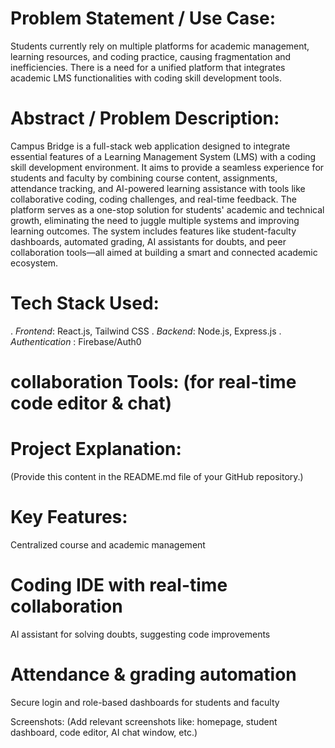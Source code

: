 # Problem Statement / Use Case:
Students currently rely on multiple platforms for academic management, learning resources, and coding practice, causing fragmentation and inefficiencies. There is a need for a unified platform that integrates academic LMS functionalities with coding skill development tools.

# Abstract / Problem Description:
Campus Bridge is a full-stack web application designed to integrate essential features of a Learning Management System (LMS) with a coding skill development environment. It aims to provide a seamless experience for students and faculty by combining course content, assignments, attendance tracking, and AI-powered learning assistance with tools like collaborative coding, coding challenges, and real-time feedback. The platform serves as a one-stop solution for students' academic and technical growth, eliminating the need to juggle multiple systems and improving learning outcomes. The system includes features like student-faculty dashboards, automated grading, AI assistants for doubts, and peer collaboration tools—all aimed at building a smart and connected academic ecosystem.

# Tech Stack Used:
. *Frontend*: React.js, Tailwind CSS
. *Backend*: Node.js, Express.js
. *Authentication* : Firebase/Auth0

# collaboration Tools: (for real-time code editor & chat)

# Project Explanation:
(Provide this content in the README.md file of your GitHub repository.)

# Key Features:
Centralized course and academic management

# Coding IDE with real-time collaboration

AI assistant for solving doubts, suggesting code improvements

# Attendance & grading automation

Secure login and role-based dashboards for students and faculty

Screenshots:
(Add relevant screenshots like: homepage, student dashboard, code editor, AI chat window, etc.)
